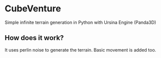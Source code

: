 # CubeVenture
Simple infinite terrain generation in Python with Ursina Engine (Panda3D)

## How does it work?
It uses perlin noise to generate the terrain. Basic movement is added too.
